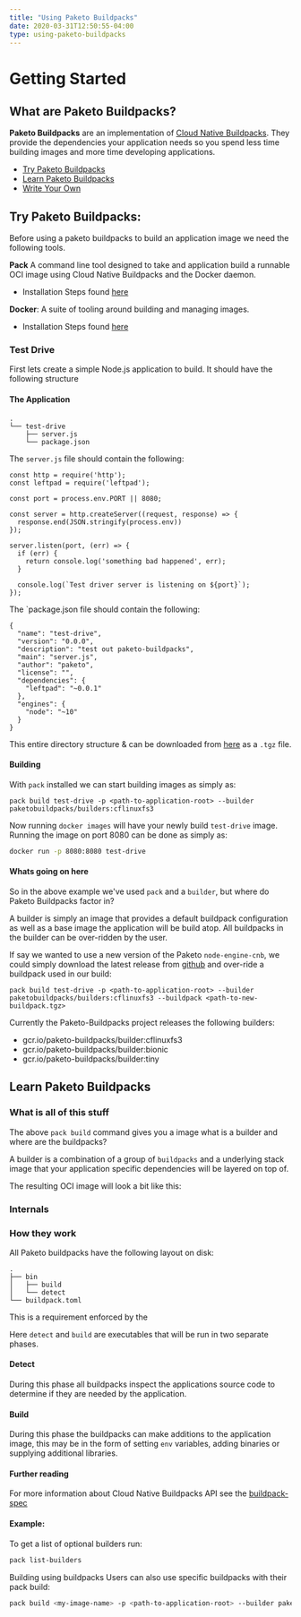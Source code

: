 ```yaml
---
title: "Using Paketo Buildpacks"
date: 2020-03-31T12:50:55-04:00
type: using-paketo-buildpacks
---
```

# Getting Started


## What are Paketo Buildpacks?

**Paketo Buildpacks** are an implementation of [Cloud Native Buildpacks](https://buildpacks.io/). They provide the dependencies your application needs so you spend less time building images and more time developing applications.

- [Try Paketo Buildpacks](#try-paketo-buildpacks)
- [Learn Paketo Buildpacks](#learn-paketo-buildpacks)
- [Write Your Own](#write-a-paketo-buildpack)

## Try Paketo Buildpacks:
Before using a paketo buildpacks to build an application image we need the following tools.

**Pack** A command line tool designed to take and application build a runnable OCI image using Cloud Native Buildpacks and the Docker daemon.

  - Installation Steps found [here](https://buildpacks.io/docs/install-pack/)

**Docker**: A suite of tooling around building and managing images.

- Installation Steps found [here](https://docs.docker.com/install/) 

### Test Drive
First lets create a simple Node.js application to build.
It should have the following structure

#### The Application

```
.
└── test-drive
    ├── server.js
    └── package.json
```

The `server.js` file should contain the following: 

```
const http = require('http');
const leftpad = require('leftpad');

const port = process.env.PORT || 8080;

const server = http.createServer((request, response) => {
  response.end(JSON.stringify(process.env))
});

server.listen(port, (err) => {
  if (err) {
    return console.log('something bad happened', err);
  }

  console.log(`Test driver server is listening on ${port}`);
});
```

The `package.json file should contain the following:

```
{
  "name": "test-drive",
  "version": "0.0.0",
  "description": "test out paketo-buildpacks",
  "main": "server.js",
  "author": "paketo",
  "license": "",
  "dependencies": {
    "leftpad": "~0.0.1"
  },
  "engines": {
    "node": "~10"
  }
}

```

This entire directory structure & can be downloaded from [here](paketo-buildpacks-website-link) as a `.tgz` file.

#### Building

With `pack` installed we can start building images as simply as:

```
pack build test-drive -p <path-to-application-root> --builder paketobuildpacks/builders:cflinuxfs3
```

Now running `docker images` will have your newly build `test-drive` image.
Running the image on port 8080 can be done as simply as:

```bash
docker run -p 8080:8080 test-drive
```


#### Whats going on here

So in the above example we've used `pack` and a `builder`, but where do Paketo Buildpacks factor in? 

A builder is simply an image that provides a default buildpack configuration as well as a base image the application will be build atop. All buildpacks in the builder can be over-ridden by the user.

If say we wanted to use a new version of the Paketo `node-engine-cnb`, we could simply download the latest release from [github](https://github.com/cloudfoundry/node-engine-cnb/releases) and over-ride a buildpack used in our build:

```
pack build test-drive -p <path-to-application-root> --builder paketobuildpacks/builders:cflinuxfs3 --buildpack <path-to-new-buildpack.tgz>
```

Currently the Paketo-Buildpacks project releases the following builders:

* gcr.io/paketo-buildpacks/builder:cflinuxfs3
* gcr.io/paketo-buildpacks/builder:bionic
* gcr.io/paketo-buildpacks/builder:tiny


## Learn Paketo Buildpacks

### What is all of this stuff
The above `pack build` command gives you a image what is a builder and where are the buildpacks?

A builder is a combination of a group of `buildpacks` and a underlying stack image that your application specific dependencies will be layered on top of.

The resulting OCI image will look a bit like this:




### Internals

### How they work
All Paketo buildpacks have the following layout on disk:

```
.
├── bin
│   ├── build
│   └── detect
└── buildpack.toml
```
This is a requirement enforced by the 

Here `detect` and `build` are executables that will be run in two separate phases.

#### Detect
During this phase all buildpacks inspect the applications source code to determine if they are needed by the application.

#### Build
During this phase the buildpacks can make additions to the application image, this may be in the form of setting `env` variables, adding binaries or supplying additional libraries. 

#### Further reading
For more information about Cloud Native Buildpacks API see the [buildpack-spec](https://github.com/buildpacks/spec/blob/master/buildpack.md)

#### Example:

To get a list of optional builders run: 
```bash
pack list-builders
```

Building using buildpacks
Users can also use specific buildpacks with their pack build: 

```bash
pack build <my-image-name> -p <path-to-application-root> --builder paketobuildpacks/builders:cflinuxfs3 --buildpack <buildpack>
```




